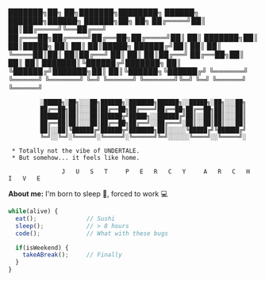 ███████╗██╗   ██╗███████╗████████╗     ██████╗ ███████╗██████╗  ██████╗██╗   ██╗
██╔════╝██║   ██║██╔════╝╚══██╔══╝    ██╔═══██╗██╔════╝██╔══██╗██╔════╝██║   ██║
███████╗██║   ██║█████╗     ██║       ██║   ██║█████╗  ██████╔╝██║     ██║   ██║
╚════██║██║   ██║██╔══╝     ██║       ██║   ██║██╔══╝  ██╔══██╗██║     ██║   ██║
███████║╚██████╔╝███████╗   ██║       ╚██████╔╝███████╗██║  ██║╚██████╗╚██████╔╝
╚══════╝ ╚═════╝ ╚══════╝   ╚═╝        ╚═════╝ ╚══════╝╚═╝  ╚═╝ ╚═════╝ ╚═════╝ 
                                                                              
             ░█████╗░██╗░░░██╗██████╗░███████╗██████╗░░█████╗░██╗░░░██╗        
             ██╔══██╗██║░░░██║██╔══██╗██╔════╝██╔══██╗██╔══██╗██║░░░██║        
             ███████║██║░░░██║██████╦╝█████╗░░██████╔╝██║░░██║██║░░░██║        
             ██╔══██║██║░░░██║██╔══██╗██╔══╝░░██╔═══╝░██║░░██║██║░░░██║        
             ██║░░██║╚██████╔╝██████╦╝███████╗██║░░░░░╚█████╔╝╚██████╔╝        
             ╚═╝░░╚═╝░╚═════╝░╚═════╝░╚══════╝╚═╝░░░░░░╚════╝░░╚═════╝░        

     * Totally not the vibe of UNDERTALE.
     * But somehow... it feels like home.
     
                   J   U   S   T     P   E   R   C   Y     A   R   C   H   I   V   E

**About me:** 
I'm born to sleep 🛌, forced to work 💻

```js
while(alive) {
  eat();              // Sushi
  sleep();            // > 8 hours
  code();             // What with these bugs

  if(isWeekend) {
    takeABreak();     // Finally
  }
}
